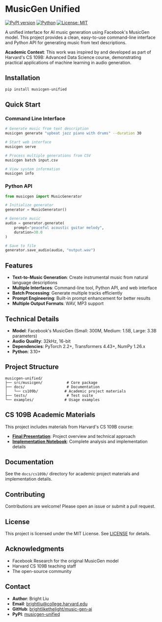 # MusicGen Unified

[![PyPI version](https://badge.fury.io/py/musicgen-unified.svg)](https://badge.fury.io/py/musicgen-unified)
[![Python](https://img.shields.io/badge/python-3.10+-blue.svg)](https://www.python.org/downloads/)
[![License: MIT](https://img.shields.io/badge/License-MIT-yellow.svg)](https://opensource.org/licenses/MIT)

A unified interface for AI music generation using Facebook's MusicGen model. This project provides a clean, easy-to-use command-line interface and Python API for generating music from text descriptions.

**Academic Context**: This work was inspired by and developed as part of Harvard's CS 109B: Advanced Data Science course, demonstrating practical applications of machine learning in audio generation.

## Installation

```bash
pip install musicgen-unified
```

## Quick Start

### Command Line Interface

```bash
# Generate music from text description
musicgen generate "upbeat jazz piano with drums" --duration 30

# Start web interface
musicgen serve

# Process multiple generations from CSV
musicgen batch input.csv

# View system information
musicgen info
```

### Python API

```python
from musicgen import MusicGenerator

# Initialize generator
generator = MusicGenerator()

# Generate music
audio = generator.generate(
    prompt="peaceful acoustic guitar melody",
    duration=30.0
)

# Save to file
generator.save_audio(audio, "output.wav")
```

## Features

- **Text-to-Music Generation**: Create instrumental music from natural language descriptions
- **Multiple Interfaces**: Command-line tool, Python API, and web interface
- **Batch Processing**: Generate multiple tracks efficiently
- **Prompt Engineering**: Built-in prompt enhancement for better results
- **Multiple Output Formats**: WAV, MP3 support

## Technical Details

- **Model**: Facebook's MusicGen (Small: 300M, Medium: 1.5B, Large: 3.3B parameters)
- **Audio Quality**: 32kHz, 16-bit
- **Dependencies**: PyTorch 2.2+, Transformers 4.43+, NumPy 1.26.x
- **Python**: 3.10+

## Project Structure

```
musicgen-unified/
├── src/musicgen/           # Core package
├── docs/                   # Documentation
│   └── cs109b/            # Academic project materials
├── tests/                  # Test suite
└── examples/              # Usage examples
```

## CS 109B Academic Materials

This project includes materials from Harvard's CS 109B course:

- **[Final Presentation](docs/cs109b/CS_109B_Final_Presentation.pdf)**: Project overview and technical approach
- **[Implementation Notebook](docs/cs109b/CS_109B_Final_Notebook.ipynb)**: Complete analysis and implementation details

## Documentation

See the `docs/cs109b/` directory for academic project materials and implementation details.

## Contributing

Contributions are welcome! Please open an issue or submit a pull request.

## License

This project is licensed under the MIT License. See [LICENSE](LICENSE) for details.

## Acknowledgments

- Facebook Research for the original MusicGen model
- Harvard CS 109B teaching staff
- The open-source community

## Contact

- **Author**: Bright Liu
- **Email**: brightliu@college.harvard.edu
- **GitHub**: [brightlikethelight/music-gen-ai](https://github.com/brightlikethelight/music-gen-ai)
- **PyPI**: [musicgen-unified](https://pypi.org/project/musicgen-unified/)